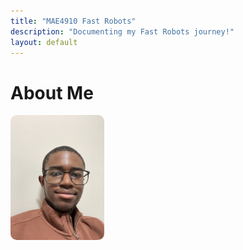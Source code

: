 ```yaml
---
title: "MAE4910 Fast Robots"
description: "Documenting my Fast Robots journey!"
layout: default
---
```


# About Me

<img src="assets/IMG_.jpg" alt="My Photo" style="float: left; margin-right: 15px; width: 150px; border-radius: 10px;">

